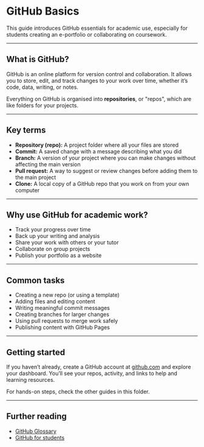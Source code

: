 # GitHub Basics

This guide introduces GitHub essentials for academic use, especially for students creating an e-portfolio or collaborating on coursework.

---

## What is GitHub?

GitHub is an online platform for version control and collaboration. It allows you to store, edit, and track changes to your work over time, whether it’s code, data, writing, or notes.

Everything on GitHub is organised into **repositories**, or "repos", which are like folders for your projects.

---

## Key terms

- **Repository (repo):** A project folder where all your files are stored
- **Commit:** A saved change with a message describing what you did
- **Branch:** A version of your project where you can make changes without affecting the main version
- **Pull request:** A way to suggest or review changes before adding them to the main project
- **Clone:** A local copy of a GitHub repo that you work on from your own computer

---

## Why use GitHub for academic work?

- Track your progress over time
- Back up your writing and analysis
- Share your work with others or your tutor
- Collaborate on group projects
- Publish your portfolio as a website

---

## Common tasks

- Creating a new repo (or using a template)
- Adding files and editing content
- Writing meaningful commit messages
- Creating branches for larger changes
- Using pull requests to merge work safely
- Publishing content with GitHub Pages

---

## Getting started

If you haven’t already, create a GitHub account at [github.com](https://github.com) and explore your dashboard. You’ll see your repos, activity, and links to help and learning resources.

For hands-on steps, check the other guides in this folder.

---

## Further reading

- [GitHub Glossary](https://docs.github.com/en/get-started/quickstart/github-glossary)
- [GitHub for students](https://education.github.com)
